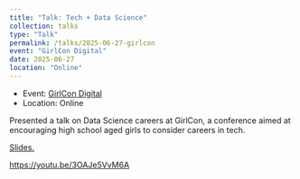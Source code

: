 ```yaml
---
title: "Talk: Tech + Data Science"
collection: talks
type: "Talk"
permalink: /talks/2025-06-27-girlcon
event: "GirlCon Digital"
date: 2025-06-27
location: "Online"
---
```


- Event: [GirlCon Digital](https://girlcon.org/)
- Location: Online

Presented a talk on Data Science careers at GirlCon, a conference aimed at encouraging high school aged girls to consider careers in tech.

[Slides.](https://drive.google.com/file/d/1Q7gCYuoaK4pXHUw4iZ9izLmG2HTVS7fC/view?usp=sharing)

https://youtu.be/3OAJe5VvM6A

